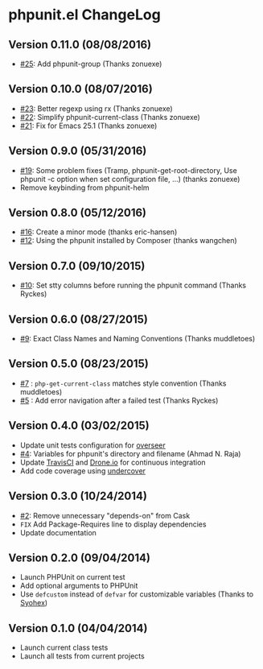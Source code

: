 # phpunit.el ChangeLog

## Version 0.11.0 (08/08/2016)

- [#25](https://github.com/nlamirault/phpunit.el/pull/25): Add phpunit-group (Thanks zonuexe)

## Version 0.10.0 (08/07/2016)

- [#23](https://github.com/nlamirault/phpunit.el/pull/23): Better regexp using rx (Thanks zonuexe)
- [#22](https://github.com/nlamirault/phpunit.el/pull/22): Simplify phpunit-current-class (Thanks zonuexe)
- [#21](https://github.com/nlamirault/phpunit.el/pull/21): Fix for Emacs 25.1 (Thanks zonuexe)

## Version 0.9.0 (05/31/2016)

- [#19](https://github.com/nlamirault/phpunit.el/pull/19): Some problem fixes (Tramp, phpunit-get-root-directory,
  Use phpunit -c option when set configuration file, ...) (thanks zonuexe)
- Remove keybinding from phpunit-helm

## Version 0.8.0 (05/12/2016)

- [#16](https://github.com/nlamirault/phpunit.el/pull/16): Create a minor mode (thanks eric-hansen)
- [#12](https://github.com/nlamirault/phpunit.el/pull/12): Using the phpunit installed by Composer (thanks wangchen)

## Version 0.7.0 (09/10/2015)

- [#10](https://github.com/nlamirault/phpunit.el/pull/10): Set stty columns before running the phpunit command (Thanks Ryckes)

## Version 0.6.0 (08/27/2015)

- [#9](https://github.com/nlamirault/phpunit.el/pull/9): Exact Class Names and Naming Conventions (Thanks muddletoes)

## Version 0.5.0 (08/23/2015)

- [#7](https://github.com/nlamirault/phpunit.el/pull/7) : `php-get-current-class` matches style convention (Thanks muddletoes)
- [#5](https://github.com/nlamirault/phpunit.el/pull/5) : Add error navigation after a failed test (Thanks Ryckes)

## Version 0.4.0 (03/02/2015)

- Update unit tests configuration for [overseer][]
- [#4](https://github.com/nlamirault/phpunit.el/pull/4): Variables for phpunit's directory and filename (Ahmad N. Raja)
- Update [TravisCI][] and [Drone.io][] for continuous integration
- Add code coverage using [undercover][]

## Version 0.3.0 (10/24/2014)

- [#2](https://github.com/nlamirault/phpunit.el/pull/2): Remove unnecessary "depends-on" from Cask
- `FIX` Add Package-Requires line to display dependencies
- Update documentation

## Version 0.2.0 (09/04/2014)

- Launch PHPUnit on current test
- Add optional arguments to PHPUnit
- Use `defcustom` instead of `defvar` for customizable variables
  (Thanks to [Syohex](https://github.com/syohex))


## Version 0.1.0 (04/04/2014)

- Launch current class tests
- Launch all tests from current projects


[TravisCI]: https://travis-ci.org/nlamirault/emacs-travis
[Drone.io]: https://drone.io/github.com/nlamirault/emacs-travis
[overseer]: https://github.com/tonini/overseer.el
[undercover]: https://github.com/sviridov/undercover.el
